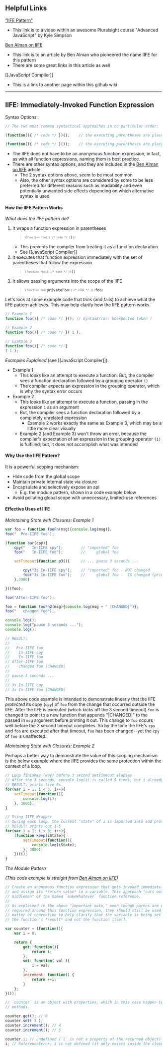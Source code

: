 ## Helpful Links
["IIFE Pattern"](https://app.pluralsight.com/player?course=advanced-javascript&author=kyle-simpson&name=advanced-javascript-m2&clip=7)
* This link is to a video within an awesome Pluralsight course "Advanced JavaScript" by Kyle Simpson

[Ben Alman on IIFE](http://benalman.com/news/2010/11/immediately-invoked-function-expression/)
* This link is to an article by Ben Alman who pioneered the name IIFE for this pattern
* There are some great links in this article as well

[[JavaScript Compiler]]
* This is a link to another page within this github wiki

---

## IIFE: Immediately-Invoked Function Expression
Syntax Options:
```javascript
// The two most common syntactical approaches in no particular order:

(function(){ /* code */ })();    // the executing parentheses are placed outside the grouping parentheses

(function(){ /* code */ }());    // the executing parentheses are placed within the grouping parentheses
```
* The IIFE does not have to be an anonymous function expression; in fact, as with all function expressions, naming them is best practice.
* There are other syntax options, and they are included in the [Ben Alman on IIFE](http://benalman.com/news/2010/11/immediately-invoked-function-expression/) article
  * The 2 syntax options above, seem to be most common
  * Also, the other syntax options are considered by some to be less preferred for different reasons such as readability and even potentially unwanted side effects depending on which alternative syntax is used

#### How the IIFE Pattern Works

_What does the IIFE pattern do?_
1. It wraps a function expression in parentheses
    > <strong>`(`</strong><sub><sup>`function foo(){ /* code */ }`</sub></sup><strong>`)`</strong><sub><sup>`()`</sub></sup>
    * This prevents the compiler from treating it as a function declaration
    * See [[JavaScript Compiler]]
1. It executes that function expression immediately with the set of parentheses that follow the expression
    > <sub><sup>`(function foo(){ /* code */ })`</sub></sup><strong>`()`</strong>
1. It allows passing arguments into the scope of the IIFE
    > <sub><sup>`(function foo(`</sub></sup><strong>`privateFoo`</strong><sub><sup>`){ /* code */ })`</sub></sup><sub><sup>`(`</sub></sup><strong>`foo`</strong><sub><sup>`)`</sub></sup>

Let's look at some example code that _tries_ (and fails) to achieve what the IIFE pattern achieves. This may help clarify how the IIFE pattern works.
```javascript
// Example 1
function foo(){ /* code */ }(); // SyntaxError: Unexpected token )

// Example 2
function foo(){ /* code */ }( 1 );

// Example 3
function foo(){ /* code */ }
( 1 );
```
_Examples Explained_ (see [[JavaScript Compiler]]):
* Example 1
  * This _looks_ like an attempt to execute a function. But, the compiler sees a function declaration followed by a grouping operator `()`
  * The compiler _expects_ an expression in the grouping operator, which is why the syntax error occurs
* Example 2
  * This _looks_ like an attempt to execute a function, passing in the expression `1` as an argument
  * But, the compiler sees a function declaration followed by a completely unrelated expression
    * Example 2 works exactly the same as Example 3, which may be a little more clear visually
  * Example 2 (and Example 3) won't throw an error, because the compiler's expectation of an expression in the grouping operator `(1)` is fulfilled; but, it does not accomplish what was intended

#### Why Use the IIFE Pattern?

It is a powerful scoping mechanism:
* Hide code from the global scope
* Maintain private internal state via closure
* Encapsulate and selectively expose an api
  * E.g. the module pattern, shown in a code example below
* Avoid polluting global scope with unnecessary, limited-use references

#### Effective Uses of IIFE

_Maintaining State with Closures: Example 1_

```javascript
var foo = function fooFn(msg){console.log(msg)};
foo("  Pre-IIFE foo");

(function bar(cpy){
    cpy("   In-IIFE cpy");        // "imported" foo
    foo("   In-IIFE foo");        //     global foo

    setTimeout(function p3(){     // ... pause 3 seconds ...

        cpy("3s In-IIFE cpy");    // "imported" foo - NOT changed
        foo("3s In-IIFE foo");    //     global foo -  IS changed (prints "3s In-IIFE foo |CHANGED|")
    },3000)

})(foo);

foo("After-IIFE foo");

foo = function fooFn2(msg){console.log(msg + " |CHANGED|")};
foo("   changed foo");

console.log();
console.log("pause 3 seconds ...");
console.log();

// RESULT:
// 
//   Pre-IIFE foo
//    In-IIFE cpy
//    In-IIFE foo
// After-IIFE foo
//    changed foo |CHANGED|
// 
// pause 3 seconds ...
// 
// 3s In-IIFE cpy
// 3s In-IIFE foo |CHANGED|
```
This above code example is intended to demonstrate linearly that the IIFE _protected_ its copy (`cpy`) of `foo` from the change that occurred outside the IIFE. After the IIFE is executed (which kicks off the 3 second timeout) `foo` is changed to point to a new function that appends "|CHANGED|" to the passed in `msg` argument before printing it out. This change to `foo` occurs well before the 3 second timeout completes. So by the time the IIFE's `cpy` and `foo` are executed after that timeout, `foo` has been changed--yet the `cpy` of `foo` is unaffected.

_Maintaining State with Closures: Example 2_

Perhaps a better way to demonstrate the value of this scoping mechanism is the below example where the IIFE provides the same protection within the context of a loop.
```javascript
// Loop finishes (way) before 3 second setTimeout elapses
// After the 3 seconds, console.log(i) is called 5 times, but i already equals 6
// RESULT: prints five 6s
for(var i = 1; i < 6; i++){
    setTimeout(function(){
        console.log(i);
    }, 3000);
}

// Using IIFE Wrapper
// During each loop, the current "state" of i is imported into and protected within the IIFE scope
// RESULT: prints out 1-5
for(var i = 1; i < 6; i++){
    (function keep(iState){
        setTimeout(function(){
            console.log(iState);
        }, 3000);
    })(i);
}
```

_The Module Pattern_

_(This code example is straight from [Ben Alman on IIFE](http://benalman.com/news/2010/11/immediately-invoked-function-expression/))_
```javascript
// Create an anonymous function expression that gets invoked immediately,
// and assign its *return value* to a variable. This approach "cuts out the
// middleman" of the named `makeWhatever` function reference.
//
// As explained in the above "important note," even though parens are not
// required around this function expression, they should still be used as a
// matter of convention to help clarify that the variable is being set to
// the function's *result* and not the function itself.

var counter = (function(){
    var i = 0;

    return {
        get: function(){
            return i;
        },
        set: function( val ){
            i = val;
        },
        increment: function() {
            return ++i;
        }
    };
}());

// `counter` is an object with properties, which in this case happen to be
// methods.

counter.get(); // 0
counter.set( 3 );
counter.increment(); // 4
counter.increment(); // 5

counter.i; // undefined (`i` is not a property of the returned object)
i; // ReferenceError: i is not defined (it only exists inside the closure)
```